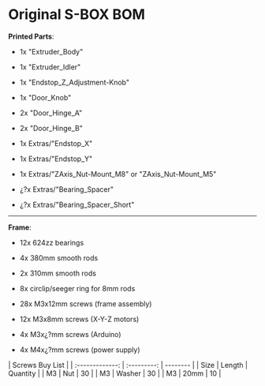 # Original S-BOX BOM

**Printed Parts**:

- 1x "Extruder_Body"

- 1x "Extruder_Idler"

- 1x "Endstop_Z_Adjustment-Knob"

- 1x "Door_Knob"

- 2x "Door_Hinge_A"

- 2x "Door_Hinge_B"

- 1x Extras/"Endstop_X"

- 1x Extras/"Endstop_Y"

- 1x Extras/"ZAxis_Nut-Mount_M8" or "ZAxis_Nut-Mount_M5"

- ¿?x Extras/"Bearing_Spacer"

- ¿?x Extras/"Bearing_Spacer_Short"

---

**Frame**:

- 12x 624zz bearings

- 4x 380mm smooth rods

- 2x 310mm smooth rods

- 8x circlip/seeger ring for 8mm rods

- 28x M3x12mm screws (frame assembly)

- 12x M3x8mm screws (X-Y-Z motors)

- 4x M3x¿?mm screws (Arduino)

- 4x M4x¿?mm screws (power supply)



|                Screws Buy List           |
| :-------------: | :---------: | -------- |
|       Size      | Length      | Quantity |
| M3 | Nut | 30 |
| M3 | Washer | 30 |
| M3 | 20mm | 10 |

